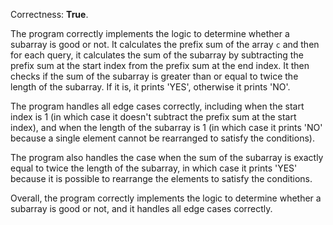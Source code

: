 Correctness: **True**.

The program correctly implements the logic to determine whether a subarray is good or not. It calculates the prefix sum of the array `c` and then for each query, it calculates the sum of the subarray by subtracting the prefix sum at the start index from the prefix sum at the end index. It then checks if the sum of the subarray is greater than or equal to twice the length of the subarray. If it is, it prints 'YES', otherwise it prints 'NO'.

The program handles all edge cases correctly, including when the start index is 1 (in which case it doesn't subtract the prefix sum at the start index), and when the length of the subarray is 1 (in which case it prints 'NO' because a single element cannot be rearranged to satisfy the conditions).

The program also handles the case when the sum of the subarray is exactly equal to twice the length of the subarray, in which case it prints 'YES' because it is possible to rearrange the elements to satisfy the conditions.

Overall, the program correctly implements the logic to determine whether a subarray is good or not, and it handles all edge cases correctly.